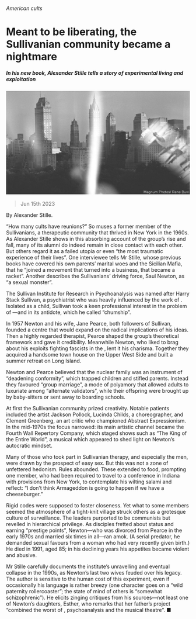 ###### American cults

# Meant to be liberating, the Sullivanian community became a nightmare 

##### In his new book, Alexander Stille tells a story of experimental living and exploitation 

![image](images/20230617_CUP511.jpg) 

> Jun 15th 2023 

By Alexander Stille. 

“How many cults have reunions?” So muses a former member of the Sullivanians, a therapeutic community that thrived in New York in the 1960s. As Alexander Stille shows in this absorbing account of the group’s rise and fall, many of its alumni do indeed remain in close contact with each other. But others regard it as a failed utopia or even “the most traumatic experience of their lives”. One interviewee tells Mr Stille, whose previous books have covered his own parents’ marital woes and the Sicilian Mafia, that he “joined a movement that turned into a business, that became a racket”. Another describes the Sullivanians’ driving force, Saul Newton, as “a sexual monster”.

The Sullivan Institute for Research in Psychoanalysis was named after Harry Stack Sullivan, a psychiatrist who was heavily influenced by the work of . Isolated as a child, Sullivan took a keen professional interest in the problem of —and in its antidote, which he called “chumship”.

In 1957 Newton and his wife, Jane Pearce, both followers of Sullivan, founded a centre that would expand on the radical implications of his ideas. Then a highly regarded therapist, Pearce shaped the group’s theoretical framework and gave it credibility. Meanwhile Newton, who liked to brag about his exploits fighting fascists in the , lent it his charisma. Together they acquired a handsome town house on the Upper West Side and built a summer retreat on Long Island.

Newton and Pearce believed that the nuclear family was an instrument of “deadening conformity”, which trapped children and stifled parents. Instead they favoured “group marriage”, a mode of polyamory that allowed adults to luxuriate among “alternate validators”, while their offspring were brought up by baby-sitters or sent away to boarding schools.

At first the Sullivanian community prized creativity. Notable patients included the artist Jackson Pollock, Lucinda Childs, a choreographer, and Clement Greenberg, an art critic who championed Abstract Expressionism. In the mid-1970s the focus narrowed: its main artistic channel became the Fourth Wall Repertory Company, which staged shows such as “The King of the Entire World”, a musical which appeared to shed light on Newton’s autocratic mindset.

Many of those who took part in Sullivanian therapy, and especially the men, were drawn by the prospect of easy sex. But this was not a zone of unfettered hedonism. Rules abounded. These extended to food, prompting one member, who had been required to travel to a conference in Indiana with provisions from New York, to contemplate his wilting salami and reflect: “I don’t think Armageddon is going to happen if we have a cheeseburger.”

Rigid codes were supposed to foster closeness. Yet what to some members seemed the atmosphere of a tight-knit village struck others as a grotesque culture of surveillance. The leaders purported to be communists but revelled in hierarchical privilege. As disciples fretted about status and earning “prestige points”, Newton—who was divorced from Pearce in the early 1970s and married six times in all—ran amok. (A serial predator, he demanded sexual favours from a woman who had very recently given birth.) He died in 1991, aged 85; in his declining years his appetites became violent and abusive. 

Mr Stille carefully documents the institute’s unravelling and eventual collapse in the 1990s, as Newton’s last two wives feuded over his legacy. The author is sensitive to the human cost of this experiment, even if occasionally his language is rather breezy (one character goes on a “wild paternity rollercoaster”; the state of mind of others is “somewhat schizophrenic”). He elicits zinging critiques from his sources—not least one of Newton’s daughters, Esther, who remarks that her father’s project “combined the worst of , psychoanalysis and the musical theatre”. ■


